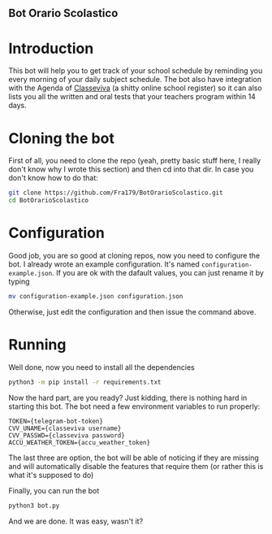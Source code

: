 ## Bot Orario Scolastico
# Introduction
This bot will help you to get track of your school schedule by reminding you every morning of your daily subject schedule.
The bot also have integration with the Agenda of [Classeviva](https://web.spaggiari.eu/home/app/default/login.php?custcode=) (a shitty online school register) so it can also lists you all the written and oral tests that your teachers program within 14 days.

# Cloning the bot
First of all, you need to clone the repo (yeah, pretty basic stuff here, I really don't know why I wrote this section) and then cd into that dir.
In case you don't know how to do that:
```bash
git clone https://github.com/Fra179/BotOrarioScolastico.git
cd BotOrarioScolastico
```

# Configuration
Good job, you are so good at cloning repos, now you need to configure the bot.
I already wrote an example configuration. It's named ```configuration-example.json```. If you are ok with the dafault values, you can just rename it by typing
```bash
mv configuration-example.json configuration.json
```
Otherwise, just edit the configuration and then issue the command above.

# Running

Well done, now you need to install all the dependencies
```bash
python3 -m pip install -r requirements.txt
```

Now the hard part, are you ready?
Just kidding, there is nothing hard in starting this bot.
The bot need a few environment variables to run properly:
```
TOKEN={telegram-bot-token}
CVV_UNAME={classeviva username}
CVV_PASSWD={classeviva password}
ACCU_WEATHER_TOKEN={accu_weather_token}
```
The last three are option, the bot will be able of noticing if they are missing and will automatically disable the features that require them (or rather this is what it's supposed to do)

Finally, you can run the bot
```bash
python3 bot.py
```

And we are done. It was easy, wasn't it?